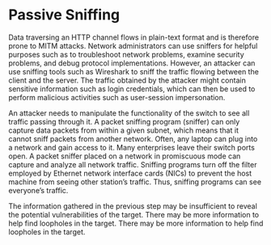 # Passive Sniffing

Data traversing an HTTP channel flows in plain-text format and is therefore prone to MITM attacks. Network administrators can use sniffers for helpful purposes such as to troubleshoot network problems, examine security problems, and debug protocol implementations. However, an attacker can use sniffing tools such as Wireshark to sniff the traffic flowing between the client and the server. The traffic obtained by the attacker might contain sensitive information such as login credentials, which can then be used to perform malicious activities such as user-session impersonation.

An attacker needs to manipulate the functionality of the switch to see all traffic passing through it. A packet sniffing program (sniffer) can only capture data packets from within a given subnet, which means that it cannot sniff packets from another network. Often, any laptop can plug into a network and gain access to it. Many enterprises leave their switch ports open. A packet sniffer placed on a network in promiscuous mode can capture and analyze all network traffic. Sniffing programs turn off the filter employed by Ethernet network interface cards (NICs) to prevent the host machine from seeing other station’s traffic. Thus, sniffing programs can see everyone’s traffic.

The information gathered in the previous step may be insufficient to reveal the potential vulnerabilities of the target. There may be more information to help find loopholes in the target. There may be more information to help find loopholes in the target.
